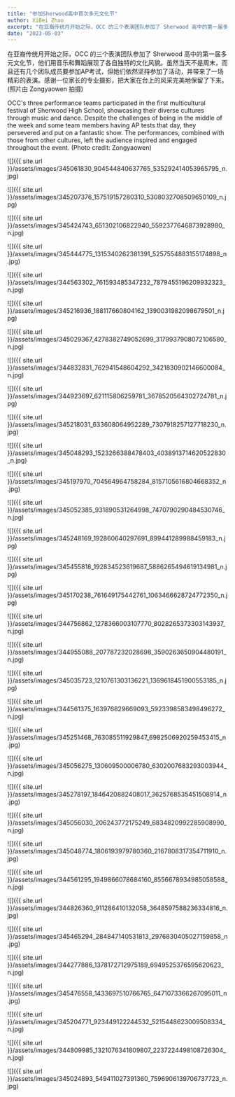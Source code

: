 ```yaml
---
title: "参加Sherwood高中首次多元文化节"
author: XiBei Zhao
excerpt: "在亚裔传统月开始之际，OCC 的三个表演团队参加了 Sherwood 高中的第一届多元文化节，他们用音乐和舞蹈展现了各自独特的文化风貌。虽然当天不是周末，而且还有几个团队成员要参加AP考试，但她们依然坚持参加了活动，并带来了一场精彩的表演。感谢一位家长的专业摄影，把大家在台上的风采完美地保留了下来。"
date: "2023-05-03"
---
```


在亚裔传统月开始之际，OCC 的三个表演团队参加了 Sherwood 高中的第一届多元文化节，他们用音乐和舞蹈展现了各自独特的文化风貌。虽然当天不是周末，而且还有几个团队成员要参加AP考试，但她们依然坚持参加了活动，并带来了一场精彩的表演。感谢一位家长的专业摄影，把大家在台上的风采完美地保留了下来。(照片由 Zongyaowen 拍摄)

OCC's three performance teams participated in the first multicultural festival of Sherwood High School, showcasing their diverse cultures through music and dance. Despite the challenges of being in the middle of the week and some team members having AP tests that day, they persevered and put on a fantastic show. The performances, combined with those from other cultures, left the audience inspired and engaged throughout the event. (Photo credit: Zongyaowen)

![]({{ site.url }}/assets/images/345061830_904544840637765_535292414053965795_n.jpg)

![]({{ site.url }}/assets/images/345207376_157519157280310_5308032708509650109_n.jpg)

![]({{ site.url }}/assets/images/345424743_651302106822940_5592377646873928980_n.jpg)

![]({{ site.url }}/assets/images/345444775_1315340262381391_5257554883155174898_n.jpg)

![]({{ site.url }}/assets/images/344563302_761593485347232_7879455196209932323_n.jpg)

![]({{ site.url }}/assets/images/345216936_188117660804162_1390031982098679501_n.jpg)

![]({{ site.url }}/assets/images/345029367_4278382749052699_3179937908072106580_n.jpg)

![]({{ site.url }}/assets/images/344832831_762941548604292_3421830902146600084_n.jpg)

![]({{ site.url }}/assets/images/344923697_621115806259781_3678520564302724781_n.jpg)

![]({{ site.url }}/assets/images/345218031_633608064952289_7307918257127718230_n.jpg)

![]({{ site.url }}/assets/images/345048293_1523266388478403_4038913714620522830_n.jpg)

![]({{ site.url }}/assets/images/345197970_704564964758284_8157105616804668352_n.jpg)

![]({{ site.url }}/assets/images/345052385_931890531264998_7470790290484530746_n.jpg)

![]({{ site.url }}/assets/images/345248169_192860640297691_899441289988459183_n.jpg)

![]({{ site.url }}/assets/images/345455818_192834523619687_5886265494619134981_n.jpg)

![]({{ site.url }}/assets/images/345170238_761649175442761_1063466628724772350_n.jpg)

![]({{ site.url }}/assets/images/344756862_1278366003107770_8028265373303143937_n.jpg)

![]({{ site.url }}/assets/images/344955088_207787232028698_3590263650904480191_n.jpg)

![]({{ site.url }}/assets/images/345035723_1210761303136221_1369618451900553185_n.jpg)

![]({{ site.url }}/assets/images/344561375_163976829669093_5923398583498496272_n.jpg)

![]({{ site.url }}/assets/images/345251468_763085511929847_6982506920259453415_n.jpg)

![]({{ site.url }}/assets/images/345056275_130609500006780_6302007683293003944_n.jpg)

![]({{ site.url }}/assets/images/345278197_1846420882408017_3625768535451508914_n.jpg)

![]({{ site.url }}/assets/images/345056030_206243772175249_6834820992285908990_n.jpg)

![]({{ site.url }}/assets/images/345048774_1806193979780360_2167808317354711910_n.jpg)

![]({{ site.url }}/assets/images/344561295_1949866078684160_8556678934985058588_n.jpg)

![]({{ site.url }}/assets/images/344826360_911286410132058_3648597588236334816_n.jpg)

![]({{ site.url }}/assets/images/345465294_284847140531813_2976830405027159858_n.jpg)

![]({{ site.url }}/assets/images/344277886_1378172712975189_6949525376595620623_n.jpg)

![]({{ site.url }}/assets/images/345476558_1433697510766765_6471073366267095011_n.jpg)

![]({{ site.url }}/assets/images/345204771_923449122244532_5215448623009508334_n.jpg)

![]({{ site.url }}/assets/images/344809985_1321076341809807_2237224498108726304_n.jpg)

![]({{ site.url }}/assets/images/345024893_549411027391360_7596906139706737723_n.jpg)
